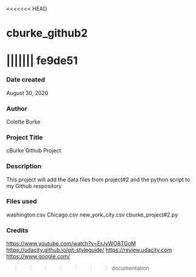 <<<<<<< HEAD
# cburke_github2
||||||| fe9de51
=======
### Date created
August 30, 2020

### Author
Colette Burke

### Project Title
cBurke Github Project

### Description
This project will add the data files from project#2 and the python script to my Github respository

### Files used
washington.csv
Chicago.csv
new_york_city.csv
cburke_project#2.py

### Credits
https://www.youtube.com/watch?v=ErJyWO8TGoM
https://udacity.github.io/git-styleguide/
https://review.udacity.com
https://www.google.com/
>>>>>>> documentation
